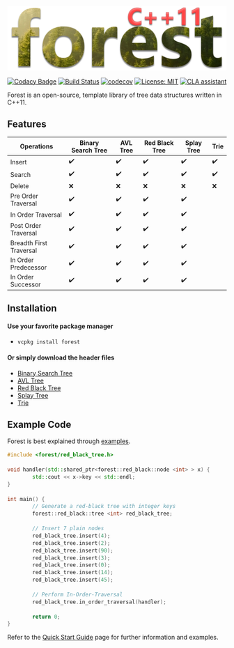 ![forest logo](forest.png)

[![Codacy Badge](https://api.codacy.com/project/badge/Grade/7e0feb3d79ca41649aa207eeeef065dc)](https://www.codacy.com/app/xorz57/forest?utm_source=github.com&utm_medium=referral&utm_content=xorz57/forest&utm_campaign=badger)
[![Build Status](https://travis-ci.org/xorz57/forest.svg?branch=master)](https://travis-ci.org/xorz57/forest)
[![codecov](https://codecov.io/gh/xorz57/forest/branch/master/graph/badge.svg)](https://codecov.io/gh/xorz57/forest)
[![License: MIT](https://img.shields.io/badge/License-MIT-yellow.svg)](https://opensource.org/licenses/MIT)
[![CLA assistant](https://cla-assistant.io/readme/badge/xorz57/forest)](https://cla-assistant.io/xorz57/forest)

Forest is an open-source, template library of tree data structures written in C++11.

## Features

|Operations|Binary Search Tree|AVL Tree|Red Black Tree|Splay Tree|Trie|
|---|---|---|---|---|---|
|Insert|:heavy_check_mark:|:heavy_check_mark:|:heavy_check_mark:|:heavy_check_mark:|:heavy_check_mark:|
|Search|:heavy_check_mark:|:heavy_check_mark:|:heavy_check_mark:|:heavy_check_mark:|:heavy_check_mark:|
|Delete|:x:|:x:|:x:|:x:|:x:|
|Pre Order Traversal|:heavy_check_mark:|:heavy_check_mark:|:heavy_check_mark:|:heavy_check_mark:||
|In Order Traversal|:heavy_check_mark:|:heavy_check_mark:|:heavy_check_mark:|:heavy_check_mark:||
|Post Order Traversal|:heavy_check_mark:|:heavy_check_mark:|:heavy_check_mark:|:heavy_check_mark:||
|Breadth First Traversal|:heavy_check_mark:|:heavy_check_mark:|:heavy_check_mark:|:heavy_check_mark:||
|In Order Predecessor|:heavy_check_mark:|:heavy_check_mark:|:heavy_check_mark:|:heavy_check_mark:||
|In Order Successor|:heavy_check_mark:|:heavy_check_mark:|:heavy_check_mark:|:heavy_check_mark:||

## Installation

#### Use your favorite package manager
- `vcpkg install forest`

#### Or simply download the header files
- [Binary Search Tree](https://github.com/xorz57/forest/releases/download/6.0.3/binary_search_tree.h)
- [AVL Tree](https://github.com/xorz57/forest/releases/download/6.0.3/avl_tree.h)
- [Red Black Tree](https://github.com/xorz57/forest/releases/download/6.0.3/red_black_tree.h)
- [Splay Tree](https://github.com/xorz57/forest/releases/download/6.0.3/splay_tree.h)
- [Trie](https://github.com/xorz57/forest/releases/download/6.0.3/trie.h)

## Example Code

Forest is best explained through [examples](https://github.com/xorz57/forest/tree/master/examples).

```cpp
#include <forest/red_black_tree.h>

void handler(std::shared_ptr<forest::red_black::node <int> > x) {
        std::cout << x->key << std::endl;
}

int main() {
        // Generate a red-black tree with integer keys
        forest::red_black::tree <int> red_black_tree;

        // Insert 7 plain nodes
        red_black_tree.insert(4);
        red_black_tree.insert(2);
        red_black_tree.insert(90);
        red_black_tree.insert(3);
        red_black_tree.insert(0);
        red_black_tree.insert(14);
        red_black_tree.insert(45);

        // Perform In-Order-Traversal
        red_black_tree.in_order_traversal(handler);

        return 0;
}
```

Refer to the [Quick Start Guide](https://github.com/xorz57/forest/wiki/Quick-Start-Guide) page for further information and examples.
